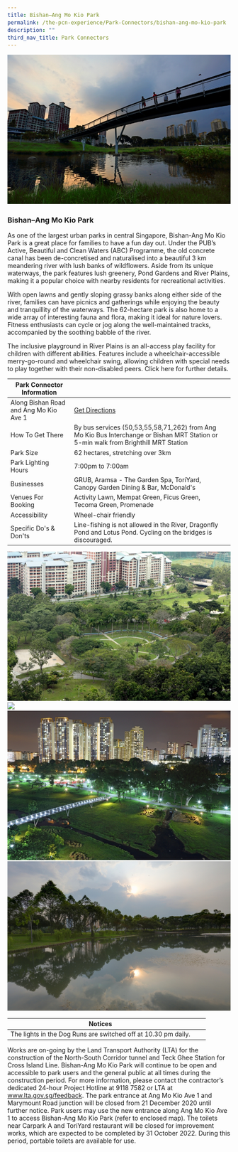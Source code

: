 ```yaml
---
title: Bishan–Ang Mo Kio Park
permalink: /the-pcn-experience/Park-Connectors/bishan-ang-mo-kio-park
description: ""
third_nav_title: Park Connectors
---
```

![](/images/Bishan%20AMK%20Park%204.jpeg)

### Bishan–Ang Mo Kio Park

As one of the largest urban parks in central Singapore, Bishan-Ang Mo Kio Park is a great place for families to have a fun day out. Under the PUB’s Active, Beautiful and Clean Waters (ABC) Programme, the old concrete canal has been de-concretised and naturalised into a beautiful 3 km meandering river with lush banks of wildflowers. Aside from its unique waterways, the park features lush greenery, Pond Gardens and River Plains, making it a popular choice with nearby residents for recreational activities.

With open lawns and gently sloping grassy banks along either side of the river, families can have picnics and gatherings while enjoying the beauty and tranquillity of the waterways. The 62-hectare park is also home to a wide array of interesting fauna and flora, making it ideal for nature lovers. Fitness enthusiasts can cycle or jog along the well-maintained tracks, accompanied by the soothing babble of the river.

The inclusive playground in River Plains is an all-access play facility for children with different abilities. Features include a wheelchair-accessible merry-go-round and wheelchair swing, allowing children with special needs to play together with their non-disabled peers. Click here for further details.

| Park Connector Information | ||
| -------- | -------- | -------- |
| Along Bishan Road and Ang Mo Kio Ave 1  | [Get Directions](https://www.onemap.gov.sg/main/v2/?lat=1.3614559999993214&lng=103.84729499999581) |
How To Get There | By bus services (50,53,55,58,71,262) from Ang Mo Kio Bus Interchange or Bishan MRT Station or  5-min walk from Brighthill MRT Station
Park Size | 62 hectares, stretching over 3km
Park Lighting Hours | 7:00pm to 7:00am
Businesses | GRUB, Aramsa - The Garden Spa, ToriYard, Canopy Garden Dining & Bar, McDonald's
Venues For Booking | Activity Lawn, Mempat Green, Ficus Green, Tecoma Green, Promenade
Accessibility | Wheel-chair friendly
Specific Do's & Don'ts | Line-fishing is not allowed in the River, Dragonfly Pond and Lotus Pond. Cycling on the bridges is discouraged.|

![](/images/Bishan%20AMK%20Park%201.jpeg)
![](/images/Bishan%20AMK%20Park%202.jpeg)
![](/images/Bishan%20AMK%20Park%203.jpeg)
![](/images/Bishan%20AMK%20Park%205.jpeg)


| **Notices** | ||
| -------- | -------- | -------- |
| The lights in the Dog Runs are switched off at 10.30 pm daily.
Works are on-going by the Land Transport Authority (LTA) for the construction of the North-South Corridor tunnel and Teck Ghee Station for Cross Island Line. Bishan-Ang Mo Kio Park will continue to be open and accessible to park users and the general public at all times during the construction period. For more information, please contact the contractor’s dedicated 24-hour Project Hotline at 9118 7582 or LTA at www.lta.gov.sg/feedback.
The park entrance at Ang Mo Kio Ave 1 and Marymount Road junction will be closed from 21 December 2020 until further notice. Park users may use the new entrance along Ang Mo Kio Ave 1 to access Bishan-Ang Mo Kio Park (refer to enclosed map).
The toilets near Carpark A and ToriYard restaurant will be closed for improvement works, which are expected to be completed by 31 October 2022. During this period, portable toilets are available for use. 